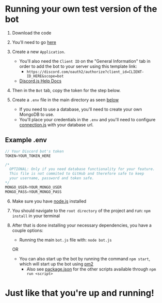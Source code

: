 # Running your own test version of the bot
1. Download the code
2. You'll need to go [here](https://discord.com/developers/applications) 
3. Create a new `Application`. 
    - You'll also need the `Client ID` on the "General Information" tab in order to add the bot to your server using this template link: 
        - `https://discord.com/oauth2/authorize?client_id=CLIENT-ID_HERE&scope=bot`
    - [Discord.js Help Docs](https://discordjs.guide/preparations/adding-your-bot-to-servers.html#bot-invite-links)
4. Then in the `Bot` tab, copy the token for the step below.

5. Create a `.env` file in the main directory as seen [below](#example-env)
    - If you need to use a database, you'll need to create your own MongoDB to use.
    - You'll place your credentials in the `.env` and you'll need to configure [connection.js](../mongo/connection.js) with your database url.

## Example .env
```js
// Your Discord bot's token
TOKEN=YOUR_TOKEN_HERE

/* 
  OPTIONAL: Only if you need database functionality for your feature.
  This file is not commited to GitHub and therefore safe to keep 
  your username, password and token safe.
*/
MONGO_USER=YOUR_MONGO_USER
MONGO_PASS=YOUR_MONGO_PASS
```
6. Make sure you have [node.js](https://nodejs.org/) installed
7. You should navigate to the `root directory` of the project and run: `npm install` in your terminal
8. After that is done installing your necessary dependencies, you have a couple options:
    - Running the main `bot.js` file with: `node bot.js`
      
    OR
    
    - You can also start up the bot by running the command `npm start`, which will start up the bot using [pm2](https://pm2.io/docs/plus/overview/)
        - Also see [package.json](../package.json) for the other scripts available through `npm run <script>`
# Just like that you're up and running!

 
